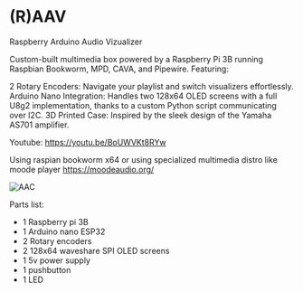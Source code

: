 # (R)AAV
Raspberry Arduino Audio Vizualizer

Custom-built multimedia box powered by a Raspberry Pi 3B running Raspbian Bookworm, MPD, CAVA, and Pipewire. Featuring:

2 Rotary Encoders: Navigate your playlist and switch visualizers effortlessly.
Arduino Nano Integration: Handles two 128x64 OLED screens with a full U8g2 implementation, thanks to a custom Python script communicating over I2C.
3D Printed Case: Inspired by the sleek design of the Yamaha AS701 amplifier.

Youtube: https://youtu.be/BoUWVKt8RYw

Using raspian bookworm x64 or using specialized multimedia distro like moode player https://moodeaudio.org/

![AAC](https://github.com/user-attachments/assets/ff4b844f-b73c-4f5e-b41c-9dc6e054ddd6)

Parts list:
- 1 Raspberry pi 3B
- 1 Arduino nano ESP32
- 2 Rotary encoders
- 2 128x64 waveshare SPI OLED screens
- 1 5v power supply
- 1 pushbutton
- 1 LED
